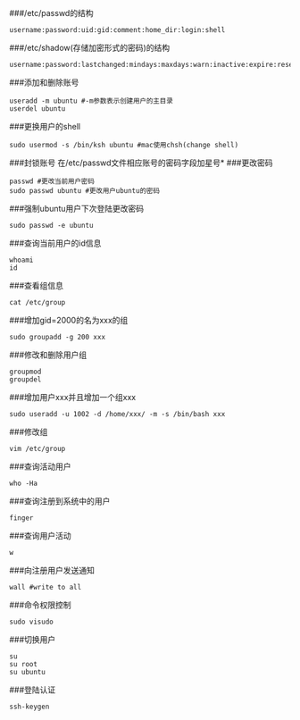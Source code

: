 ###/etc/passwd的结构
```
username:password:uid:gid:comment:home_dir:login:shell
```
###/etc/shadow(存储加密形式的密码)的结构
```
username:password:lastchanged:mindays:maxdays:warn:inactive:expire:reserve
```
###添加和删除账号
```
useradd -m ubuntu #-m参数表示创建用户的主目录
userdel ubuntu 
```
###更换用户的shell
```
sudo usermod -s /bin/ksh ubuntu #mac使用chsh(change shell)
```
###封锁账号
在/etc/passwd文件相应账号的密码字段加星号*
###更改密码
```
passwd #更改当前用户密码
sudo passwd ubuntu #更改用户ubuntu的密码
```
###强制ubuntu用户下次登陆更改密码
```
sudo passwd -e ubuntu
```
###查询当前用户的id信息
```
whoami
id
```
###查看组信息
```
cat /etc/group
```
###增加gid=2000的名为xxx的组
```
sudo groupadd -g 200 xxx
```
###修改和删除用户组
```
groupmod
groupdel
```
###增加用户xxx并且增加一个组xxx
```
sudo useradd -u 1002 -d /home/xxx/ -m -s /bin/bash xxx
```
###修改组
```
vim /etc/group
```
###查询活动用户
```
who -Ha
```
###查询注册到系统中的用户
```
finger
```
###查询用户活动
```
w
```
###向注册用户发送通知
```
wall #write to all
```
###命令权限控制
```
sudo visudo
```
###切换用户
```
su
su root
su ubuntu
```
###登陆认证
```
ssh-keygen
```

